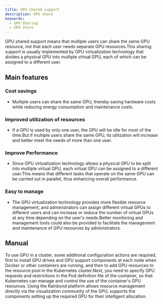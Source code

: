 ```yaml
---
title: GPU shared support
description: GPU share
keywords:
  - GPU Sharing
  - GPU share
---
```


GPU shared support means that multiple users can share the same GPU resource, not that each user needs separate GPU resources.This sharing support is usually implemented by GPU virtualization technology that divides a physical GPU into multiple virtual GPU, each of which can be assigned to a different user.

## Main features

### Cost savings

- Multiple users can share the same GPU, thereby saving hardware costs while reducing energy consumption and maintenance costs.

### Improved utilization of resources

- If a GPU is used by only one user, the GPU will be idle for most of the time.But if multiple users share the same GPU, its utilization will increase and better meet the needs of more than one user.

### Improve Performance

- Since GPU virtualization technology allows a physical GPU to be split into multiple virtual GPU, each virtual GPU can be assigned to a different user.This means that different tasks that operate on the same GPU can be carried out in parallel, thus enhancing overall performance.

### Easy to manage

- The GPU virtualization technology provides more flexible resource management, and administrators can assign different virtual GPUs to different users and can increase or reduce the number of virtual GPUs at any time depending on the user's needs.Better monitoring and management tools could also be provided to facilitate the management and maintenance of GPU resources by administrators.

## Manual

To use GPU in a cluster, some additional configuration actions are required, first to install GPU drives and GPU support components at each node when Docker or other containers are running, and then to add GPU resources to the resource pool in the Kubernetes cluster.Next, you need to specify GPU requests and restrictions in the Pod definition file of the container, so that Kubernetes can manage and control the use of the container's GPU resources.
Using the Rainbond platform allows resource management directly via the visualization community of the GPU, supports the components setting up the required GPU for their intelligent allocation.
